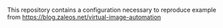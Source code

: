 This repository contains a configuration necessary to reproduce example from https://blog.zaleos.net/virtual-image-automation
